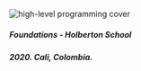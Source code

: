![high-level programming cover](https://github.com/tatsOre/holbertonschool-higher_level_programming/blob/master/highlev.png)
##### Foundations - Holberton School
##### 2020. Cali, Colombia.